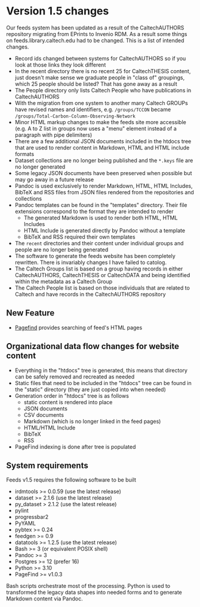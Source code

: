 
# Version 1.5 changes

Our feeds system has been updated as a result of the CaltechAUTHORS repository migrating from EPrints to Invenio RDM. As a result some things on feeds.library.caltech.edu had to be changed. This is a list of intended changes.

- Record ids changed between systems for CaltechAUTHORS so if you look at those links they look different
- In the recent directory there is no recent 25 for CaltechTHESIS content, just doesn't make sense we graduate people in "class of" groupings, which 25 people should be listed? That has gone away as a result
- The People directory only lists Caltech People who have publications in CaltechAUTHORS
- With the migration from one system to another many Caltech GROUPs have revised names and identifiers, e.g. `/groups/TCCON` became `/groups/Total-Carbon-Column-Observing-Network`
- Minor HTML markup changes to make the feeds site more accessible (e.g. A to Z list in groups now uses a "menu" element instead of a paragraph with pipe delimiters)
- There are a few additional JSON documents included in the htdocs tree that are used to render content in Markdown, HTML and HTML include formats
- Dataset collections are no longer being published and the `*.keys` file are no longer generated
- Some legacy JSON documents have been preserved when possible but may go away in a future release
- Pandoc is used exclusively to render Markdown, HTML, HTML Includes, BibTeX and RSS files from JSON files rendered from the repositories and collections
- Pandoc templates can be found in the "templates" directory. Their file extensions correspond to the format they are intended to render
    - The generated Markdown is used to render both HTML, HTML Includes
    - HTML Include is generated directly by Pandoc without a template
    - BibTeX and RSS required their own templates
- The `recent` directories and their content under individual groups and people are no longer being generated
- The software to generate the feeds website has been completely rewritten. There is invariably changes I have failed to catolog.
- The Caltech Groups list is based on a group having records in either CaltechAUTHORS, CaltechTHESIS or CaltechDATA and being identified within the metadata as a Caltech Group
- The Caltech People list is based on those individuals that are related to Caltech and have records in the CaltechAUTHORS repository

## New Feature

- [Pagefind](https://pagefind.app) provides searching of feed's HTML pages

## Organizational data flow changes for website content

- Everything in the "htdocs" tree is generated, this means that directory can be safely removed and recreated as needed
- Static files that need to be included in the "htdocs" tree can be found in the "static" directory (they are just copied into when needed)
- Generation order in "htdocs" tree is as follows
    - static content is rendered into place
    - JSON documents
    - CSV documents
    - Markdown (which is no longer linked in the feed pages)
    - HTML/HTML Include
    - BibTeX
    - RSS
- PageFind indexing is done after tree is populated

## System requirements

Feeds v1.5 requires the following software to be built

- irdmtools >= 0.0.59 (use the latest release)
- dataset >= 2.1.6 (use the latest release)
- py_dataset > 2.1.2 (use the latest release)
- pylint 
- progressbar2
- PyYAML
- pybtex >= 0.24
- feedgen >= 0.9
- datatools >= 1.2.5 (use the latest release)
- Bash >= 3 (or equivalent POSIX shell)
- Pandoc >= 3
- Postgres >= 12 (prefer 16)
- Python >= 3.10
- PageFind >= v1.0.3

Bash scripts orchestrate most of the processing. Python is used to transformed the legacy data shapes into needed forms and
to generate Markdown content via Pandoc.



